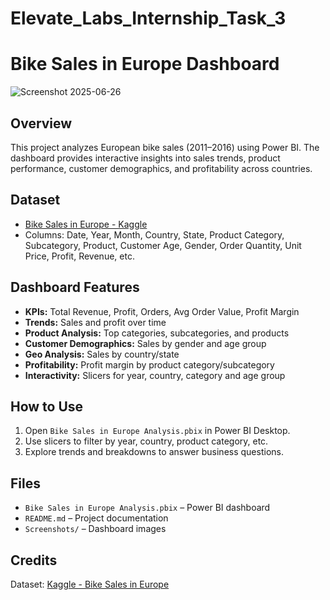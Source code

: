 # Elevate_Labs_Internship_Task_3

# Bike Sales in Europe Dashboard
![Screenshot 2025-06-26](https://github.com/user-attachments/assets/7172985d-2dd8-4632-a991-08c8d3980b28)


## Overview
This project analyzes European bike sales (2011–2016) using Power BI. The dashboard provides interactive insights into sales trends, product performance, customer demographics, and profitability across countries.

## Dataset
- [Bike Sales in Europe - Kaggle](https://www.kaggle.com/datasets/sadiqshah/bike-sales-in-europe)
- Columns: Date, Year, Month, Country, State, Product Category, Subcategory, Product, Customer Age, Gender, Order Quantity, Unit Price, Profit, Revenue, etc.

## Dashboard Features
- **KPIs:** Total Revenue, Profit, Orders, Avg Order Value, Profit Margin
- **Trends:** Sales and profit over time
- **Product Analysis:** Top categories, subcategories, and products
- **Customer Demographics:** Sales by gender and age group
- **Geo Analysis:** Sales by country/state
- **Profitability:** Profit margin by product category/subcategory
- **Interactivity:** Slicers for year, country, category and age group

## How to Use
1. Open `Bike Sales in Europe Analysis.pbix` in Power BI Desktop.
2. Use slicers to filter by year, country, product category, etc.
3. Explore trends and breakdowns to answer business questions.

## Files
- `Bike Sales in Europe Analysis.pbix` – Power BI dashboard
- `README.md` – Project documentation
- `Screenshots/` – Dashboard images

## Credits
Dataset: [Kaggle - Bike Sales in Europe](https://www.kaggle.com/datasets/sadiqshah/bike-sales-in-europe)
